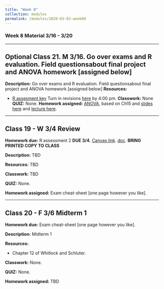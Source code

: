 ```yaml
---
title: "Week 8"
collection: modules
permalink: /modules/2020-03-02-week08
---
```


### Week 8 Material 3/16 - 3/20

---

## Optional Class 21. M 3/16. Go over exams and R evaluation. Field questionsabout final project and ANOVA homework [assigned below]

**Description:** Go over exams and R evaluation. Field questionsabout final project and ANOVA homework [assigned below]
**Resources:**
- [R assesment key](https://drive.google.com/open?id=1dilQVJww58xlWrKeSTdUliqDtYO0TvUA) Turn in revisions [here](https://canvas.umn.edu/courses/151855/assignments/1027811) by 4:00 pm.
**Classwork:** None
**QUIZ:** None.
**Homework assigned:** [ANOVA](https://docs.google.com/forms/d/e/1FAIpQLSd1s2Il7hNop_TFs4x6FNc5kdeRGttIGLJtMPhz8onPxTlqKw/viewform?usp=sf_link), based on Ch15 and [slides here](https://www.google.com/url?q=https://drive.google.com/open?id%3D1AkQQQphOh-rMzLt2LBVftfD3szfbmKj_&sa=D&ust=1583993042083000&usg=AFQjCNH-kXgkK2Xf0QiFtsvcyO6PZe1cNw) and [lecture here](https://youtu.be/fuef3mb6ibk).

---

## Class 19 - W 3/4 Review

**Homework due:** R assessment 2 **DUE 3/4.** [Canvas link](https://canvas.umn.edu/courses/151855/assignments/1021888). [doc](https://drive.google.com/open?id=1w8_kC0Jmk6iXXlyPs3uHIY1deZzpp-aL). **BRING PRINTED COPY TO CLASS**

**Description:** TBD

**Resources:** TBD

**Classwork:** TBD

**QUIZ:** None.

**Homework assigned:** Exam cheat-sheet [one page however you like].

---

## Class 20 - F 3/6 Midterm 1

**Homework due:** Exam cheat-sheet [one page however you like].

**Description:** Midterm 1

**Resources:**

- Chapter 12 of Whitlock and Schluter.

**Classwork:** None.

**QUIZ:** None.

**Homework assigned:** TBD
